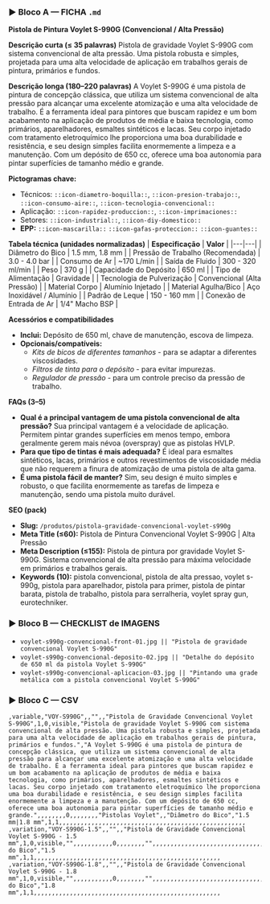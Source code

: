 ### ▶ Bloco A — FICHA `.md`
**Pistola de Pintura Voylet S-990G (Convencional / Alta Pressão)**

**Descrição curta (≤ 35 palavras)**
Pistola de gravidade Voylet S-990G com sistema convencional de alta pressão. Uma pistola robusta e simples, projetada para uma alta velocidade de aplicação em trabalhos gerais de pintura, primários e fundos.

**Descrição longa (180–220 palavras)**
A Voylet S-990G é uma pistola de pintura de concepção clássica, que utiliza um sistema convencional de alta pressão para alcançar uma excelente atomização e uma alta velocidade de trabalho. É a ferramenta ideal para pintores que buscam rapidez e um bom acabamento na aplicação de produtos de média e baixa tecnologia, como primários, aparelhadores, esmaltes sintéticos e lacas. Seu corpo injetado com tratamento eletroquímico lhe proporciona uma boa durabilidade e resistência, e seu design simples facilita enormemente a limpeza e a manutenção. Com um depósito de 650 cc, oferece uma boa autonomia para pintar superfícies de tamanho médio e grande.

**Pictogramas chave:**
- Técnicos: `::icon-diametro-boquilla::`, `::icon-presion-trabajo::`, `::icon-consumo-aire::`, `::icon-tecnologia-convencional::`
- Aplicação: `::icon-rapidez-produccion::`, `::icon-imprimaciones::`
- Setores: `::icon-industrial::`, `::icon-diy-domestico::`
- **EPP:** `::icon-mascarilla::` `::icon-gafas-proteccion::` `::icon-guantes::`

**Tabela técnica (unidades normalizadas)**
| **Especificação** | **Valor** |
|---|---|
| Diâmetro do Bico | 1.5 mm, 1.8 mm |
| Pressão de Trabalho (Recomendada) | 3.0 - 4.0 bar |
| Consumo de Ar | ~170 L/min |
| Saída de Fluido | 300 - 320 ml/min |
| Peso | 370 g |
| Capacidade do Depósito | 650 ml |
| Tipo de Alimentação | Gravidade |
| Tecnologia de Pulverização | Convencional (Alta Pressão) |
| Material Corpo | Alumínio Injetado |
| Material Agulha/Bico | Aço Inoxidável / Alumínio |
| Padrão de Leque | 150 - 160 mm |
| Conexão de Entrada de Ar | 1/4" Macho BSP |

**Acessórios e compatibilidades**
- **Inclui:** Depósito de 650 ml, chave de manutenção, escova de limpeza.
- **Opcionais/compatíveis:**
  - *Kits de bicos de diferentes tamanhos* - para se adaptar a diferentes viscosidades.
  - *Filtros de tinta para o depósito* - para evitar impurezas.
  - *Regulador de pressão* - para um controle preciso da pressão de trabalho.

**FAQs (3–5)**
- **Qual é a principal vantagem de uma pistola convencional de alta pressão?** Sua principal vantagem é a velocidade de aplicação. Permitem pintar grandes superfícies em menos tempo, embora geralmente gerem mais névoa (overspray) que as pistolas HVLP.
- **Para que tipo de tintas é mais adequada?** É ideal para esmaltes sintéticos, lacas, primários e outros revestimentos de viscosidade média que não requerem a finura de atomização de uma pistola de alta gama.
- **É uma pistola fácil de manter?** Sim, seu design é muito simples e robusto, o que facilita enormemente as tarefas de limpeza e manutenção, sendo uma pistola muito durável.

**SEO (pack)**
- **Slug:** `/produtos/pistola-gravidade-convencional-voylet-s990g`
- **Meta Title (≤60):** Pistola de Pintura Convencional Voylet S-990G | Alta Pressão
- **Meta Description (≤155):** Pistola de pintura por gravidade Voylet S-990G. Sistema convencional de alta pressão para máxima velocidade em primários e trabalhos gerais.
- **Keywords (10):** pistola convencional, pistola de alta pressao, voylet s-990g, pistola para aparelhador, pistola para primer, pistola de pintar barata, pistola de trabalho, pistola para serralheria, voylet spray gun, eurotechniker.

### ▶ Bloco B — CHECKLIST de IMAGENS
- `voylet-s990g-convencional-front-01.jpg || "Pistola de gravidade convencional Voylet S-990G"`
- `voylet-s990g-convencional-deposito-02.jpg || "Detalhe do depósito de 650 ml da pistola Voylet S-990G"`
- `voylet-s990g-convencional-aplicacion-03.jpg || "Pintando uma grade metálica com a pistola convencional Voylet S-990G"`

### ▶ Bloco C — CSV
```csv
,variable,"VOY-S990G",,"",,"Pistola de Gravidade Convencional Voylet S-990G",1,0,visible,"Pistola de gravidade Voylet S-990G com sistema convencional de alta pressão. Uma pistola robusta e simples, projetada para uma alta velocidade de aplicação em trabalhos gerais de pintura, primários e fundos.","A Voylet S-990G é uma pistola de pintura de concepção clássica, que utiliza um sistema convencional de alta pressão para alcançar uma excelente atomização e uma alta velocidade de trabalho. É a ferramenta ideal para pintores que buscam rapidez e um bom acabamento na aplicação de produtos de média e baixa tecnologia, como primários, aparelhadores, esmaltes sintéticos e lacas. Seu corpo injetado com tratamento eletroquímico lhe proporciona uma boa durabilidade e resistência, e seu design simples facilita enormemente a limpeza e a manutenção. Com um depósito de 650 cc, oferece uma boa autonomia para pintar superfícies de tamanho médio e grande.",,,,,,,,0,,,,,,,,"Pistolas Voylet",,"Diâmetro do Bico","1.5 mm|1.8 mm",1,1,,,,,,,,,,,,,,,,,,,,,,,,,,,,,,,,,,,,,,,,,,,,,,,,,,,,
,variation,"VOY-S990G-1.5",,"",,"Pistola de Gravidade Convencional Voylet S-990G - 1.5 mm",1,0,visible,"",,,,,,,,,,,0,,,,,,,,"",,,,,,,,,,,,,,,,,,,,,,,,,,,,,,,,,,,,,,,,,,,,,,,,,,"Diâmetro do Bico","1.5 mm",1,1,,,,,,,,,,,,,,,,,,,,,,,,,,,,,,,,,,,,,,,,,,,,,,,,,,,,
,variation,"VOY-S990G-1.8",,"",,"Pistola de Gravidade Convencional Voylet S-990G - 1.8 mm",1,0,visible,"",,,,,,,,,,,0,,,,,,,,"",,,,,,,,,,,,,,,,,,,,,,,,,,,,,,,,,,,,,,,,,,,,,,,,,,"Diâmetro do Bico","1.8 mm",1,1,,,,,,,,,,,,,,,,,,,,,,,,,,,,,,,,,,,,,,,,,,,,,,,,,,,,
```